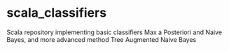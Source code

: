 # scala_classifiers
Scala repository implementing basic classifiers Max a Posteriori and Naive Bayes, and more advanced method Tree Augmented Naive Bayes
